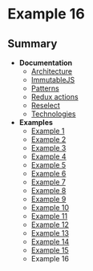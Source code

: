 # Example 16

## Summary
- **Documentation**
  - [Architecture](../../docs/ARCHITECTURE.md)
  - [ImmutableJS](../../docs/IMMUTABLE.md)
  - [Patterns](../../docs/PATTERNS.md)
  - [Redux actions](../../docs/REDUX_ACTIONS.md)
  - [Reselect](../../docs/RESELECT.md)
  - [Technologies](../../docs/TECHNOLOGIES.md)
- **Examples**
  - [Example 1](../example-1)
  - [Example 2](../example-2)
  - [Example 3](../example-3)
  - [Example 4](../example-4)
  - [Example 5](../example-5)
  - [Example 6](../example-6)
  - [Example 7](../example-7)
  - [Example 8](../example-8)
  - [Example 9](../example-9)
  - [Example 10](../example-10)
  - [Example 11](../example-11)
  - [Example 12](../example-12)
  - [Example 13](../example-13)
  - [Example 14](../example-14)
  - [Example 15](../example-15)
  - Example 16
